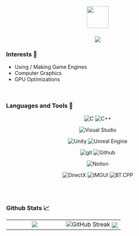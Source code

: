 
<h1 align="center">
  <img src="https://slackmojis.com/emojis/22801-game-controller/download" width="60"/>
</h1>

<h3 align="center">
<img src="https://readme-typing-svg.demolab.com?font=Roboto+Condensed&pause=1000&color=F7D08C&background=A935FF00&center=true&vCenter=true&width=435&lines=Making+Games+%26+Engines%2C+Many+More!">
</h3>

<!-- Interests -->
<h3 align="left">Interests 💬</h3>

- Using / Making Game Engines
- Computer Graphics
- GPU Optimizations

<br>


<!-- Language and Tools -->

<h3 align="left">Languages and Tools 🔧</h3>
<p  align="center">
<img  alt="C"  src="https://img.shields.io/badge/c-%2300599C.svg?style=for-the-badge&logo=c&logoColor=white"/>
<img  alt="C++"  src="https://img.shields.io/badge/c++-%2300599C.svg?style=for-the-badge&logo=c%2B%2B&logoColor=white"/>
</p>
<p  align="center">
<img  alt="Visual Studio"  src="https://img.shields.io/badge/Visual%20Studio-5C2D91.svg?style=for-the-badge&logo=visual-studio&logoColor=white"/>
</p>
<p  align="center">
<img  alt="Unity"  src="https://img.shields.io/badge/unity-%23000000.svg?style=for-the-badge&logo=unity&logoColor=white"/>
<img  alt="Unreal Engine"  src="https://img.shields.io/badge/unreal engine-%23313131.svg?style=for-the-badge&logo=unrealengine&logoColor=white"/>
</p>
<p  align="center">
<img  alt="git"  src="https://img.shields.io/badge/GIT-%23E34F26.svg?style=for-the-badge&logo=git&logoColor=white"/>
<img  alt="Github"  src="https://img.shields.io/badge/github-%23000000.svg?style=for-the-badge&logo=github&logoColor=white"/>
<!-- <img  alt="AWS"  src="https://img.shields.io/badge/AWS-%23FF9900.svg?style=for-the-badge&logo=amazon-aws&logoColor=white"/> -->
<!-- <img  alt="Docker"  src="https://img.shields.io/badge/docker-%230db7ed.svg?style=for-the-badge&logo=docker&logoColor=white"/> -->
</p>
<p  align="center">
<img  alt="Notion"  src="https://img.shields.io/badge/Notion-%23000000.svg?style=for-the-badge&logo=notion&logoColor=white"/>
</p>
<p  align="center">
<img  alt="DirectX"  src="https://img.shields.io/badge/DirectX-a3a387"/>
<img  alt="IMGUI"  src="https://img.shields.io/badge/ImGui-a3a387"/>
<img  alt="BT.CPP"  src="https://img.shields.io/badge/BTCPP-a3a387"/>  
</p>

<br>
<!-- <br> -->

<!-- CHECK: -->
<!-- https://ileriayo.github.io/markdown-badges/ -->



<!-- Learning Tools and Platforms -->


<!--
<h3 align="left">Learning Tools and Platforms 📚</h3>
<p  align="center">
<img  alt="Duolingo"  src="https://img.shields.io/badge/Duolingo-%234DC730.svg?style=for-the-badge&logo=Duolingo&logoColor=white"/>
<img  alt="FreeCodeCamp"  src="https://img.shields.io/badge/Freecodecamp-%23123.svg?&style=for-the-badge&logo=freecodecamp&logoColor=green"/>
<img  alt="HackerRank"  src="https://img.shields.io/badge/-Hacker rank-2EC866?style=for-the-badge&logo=HackerRank&logoColor=white"/>
<img  alt="XDA-Developers"  src="https://img.shields.io/badge/XDA--Developers-%23AC6E2F.svg?style=for-the-badge&logo=XDA-Developers&logoColor=white"/>
<img  alt="Quora"  src="https://img.shields.io/badge/Quora-%23B92B27.svg?style=for-the-badge&logo=Quora&logoColor=white"/>
<img  alt="Stack Overflow"  src="https://img.shields.io/badge/-Stack overflow-FE7A16?style=for-the-badge&logo=stack-overflow&logoColor=white"/>
<img  alt="Udacity"  src="https://img.shields.io/badge/Udacity-grey?style=for-the-badge&logo=udacity&logoColor=15B8E6"/>
<img  alt="Coursera"  src="https://img.shields.io/badge/Coursera-%230056D2.svg?style=for-the-badge&logo=Coursera&logoColor=white"/>
<img  alt="Codepen"  src="https://img.shields.io/badge/Codepen-000000?style=for-the-badge&logo=codepen&logoColor=white"/>
<img  alt="Codewars"  src="https://img.shields.io/badge/Codewars-B1361E?style=for-the-badge&logo=codewars&logoColor=grey"/>
<img  alt="Datacamp"  src="https://img.shields.io/badge/Datacamp-05192D?style=for-the-badge&logo=datacamp&logoColor=03E860"/>
<img  alt="Udemy"  src="https://img.shields.io/badge/Udemy-A435F0?style=for-the-badge&logo=Udemy&logoColor=white"/>
<img  alt="Skill Share"  src="https://img.shields.io/badge/Skill%20share-002333?style=for-the-badge&logo=skillshare&logoColor=00FF84"/>
</p>
-->

<br>
<!-- <br> -->


<!-- Github stats -->

<h3 align="left">Github Stats 📈</h3>

<table border="0">
<tr border="0">
<td width="50%" align="center">
<img align="center" src="https://github-readme-stats.vercel.app/api/top-langs/?username=taewookworks&layout=donut-vertical&theme=dark&hide_border=true&no-bg=true&no-frame=true&show_icons=true&langs_count=8"/>
</td>

<!-- material-palenight / nord / discord_old_blurpl -->

<td width="50%" align="center">
<img src="https://github-readme-streak-stats.herokuapp.com/?user=taewookworks&theme=shadow_green&hide_border=true&show_icons=true" alt="GitHub Streak" /></a>
<img align="center" src="https://github-readme-stats.vercel.app/api?username=taewookworks&include_all_commits=true&rank_icon=github&theme=dark&hide_border=true&no-bg=true&no-frame=true&show_icons=true" />
</td>
</tr>
</table>

<br>
<!-- <br> -->

<br>
<br>
<br>

<!--
**TaewookWorks/TaewookWorks** is a ✨ _special_ ✨ repository because its `README.md` (this file) appears on your GitHub profile.

Here are some ideas to get you started:

- 🔭 I’m currently working on ...
- 🌱 I’m currently learning ...
- 👯 I’m looking to collaborate on ...
- 🤔 I’m looking for help with ...
- 💬 Ask me about ...
- 📫 How to reach me: ...
- 😄 Pronouns: ...
- ⚡ Fun fact: ...
-->
